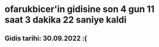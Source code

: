 # ofarukbicer'in gidisine son 4 gun 11 saat 3 dakika 22 saniye kaldi

## Gidis tarihi: 30.09.2022 :(